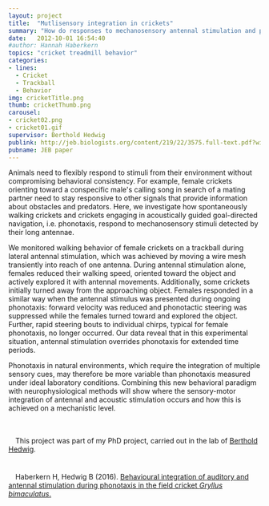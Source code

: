 ```yaml
---
layout: project
title:  "Mutlisensory integration in crickets"
summary: "How do responses to mechanosensory antennal stimulation and phonotaxis interact?"
date:   2012-10-01 16:54:40
#author: Hannah Haberkern
topics: "cricket treadmill behavior"
categories:
- lines:
  - Cricket
  - Trackball
  - Behavior
img: cricketTitle.png
thumb: cricketThumb.png
carousel:
- cricket02.png
- cricket01.gif
supervisor: Berthold Hedwig
publink: http://jeb.biologists.org/content/219/22/3575.full-text.pdf?with-ds=yes
pubname: JEB paper
---
```

Animals need to flexibly respond to stimuli from their environment without compromising behavioral consistency. For example, female crickets orienting toward a conspecific male's calling song in search of a mating partner need to stay responsive to other signals that provide information about obstacles and predators. Here, we investigate how spontaneously walking crickets and crickets engaging in acoustically guided goal-directed navigation, i.e. phonotaxis, respond to mechanosensory stimuli detected by their long antennae.

We monitored walking behavior of female crickets on a trackball during lateral antennal stimulation, which was achieved by moving a wire mesh transiently into reach of one antenna. During antennal stimulation alone, females reduced their walking speed, oriented toward the object and actively explored it with antennal movements. Additionally, some crickets initially turned away from the approaching object. Females responded in a similar way when the antennal stimulus was presented during ongoing phonotaxis: forward velocity was reduced and phonotactic steering was suppressed while the females turned toward and explored the object. Further, rapid steering bouts to individual chirps, typical for female phonotaxis, no longer occurred. Our data reveal that in this experimental situation, antennal stimulation overrides phonotaxis for extended time periods.

Phonotaxis in natural environments, which require the integration of multiple sensory cues, may therefore be more variable than phonotaxis measured under ideal laboratory conditions. Combining this new behavioral paradigm with neurophysiological methods will show where the sensory-motor integration of antennal and acoustic stimulation occurs and how this is achieved on a mechanistic level.

<span style="display:block; height: 20px;"></span>

<i class="fas fa-users fa-lg" style="color:{{ site.colors.secondary }};"></i>
<span style="display:inline-block; width: 10px;"></span>
This project was part of my PhD project, carried out in the lab of [Berthold Hedwig](https://www.neuroscience.cam.ac.uk/directory/profile.php?bh202).

<span style="display:block; height: 10px;"></span>

<i class="fas fa-file-alt fa-lg" style="color:{{ site.colors.secondary }};"></i>
<span style="display:inline-block; width: 10px;"></span>
Haberkern H, Hedwig B (2016). [Behavioural integration of auditory and antennal stimulation during phonotaxis in the field cricket <i>Gryllus bimaculatus</i>.](http://jeb.biologists.org/content/219/22/3575)
